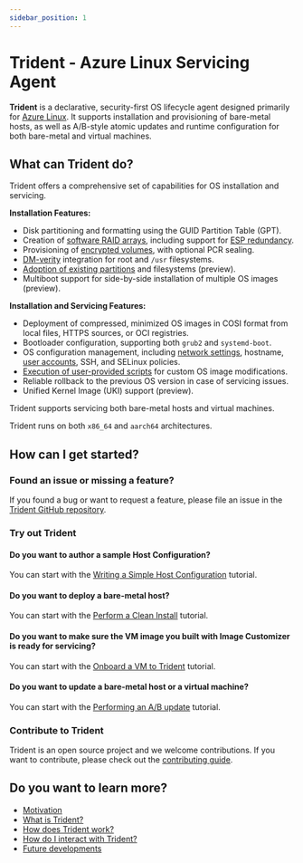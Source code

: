 ```yaml
---
sidebar_position: 1
---
```


# Trident - Azure Linux Servicing Agent

**Trident** is a declarative, security-first OS lifecycle agent designed
primarily for [Azure
Linux](https://github.com/microsoft/azurelinux/?tab=readme-ov-file#azure-linux).
It supports installation and provisioning of bare-metal hosts, as well as
A/B-style atomic updates and runtime configuration for both bare-metal and
virtual machines.

## What can Trident do?

Trident offers a comprehensive set of capabilities for OS installation and
servicing.

**Installation Features:**

- Disk partitioning and formatting using the GUID Partition Table (GPT).
- Creation of [software RAID arrays](How-To-Guides/Create-RAID-Arrays.md),
  including support for [ESP redundancy](How-To-Guides/Set-Up-Redundant-ESP.md).
- Provisioning of [encrypted volumes](How-To-Guides/Create-Encrypted-Volume.md),
  with optional PCR sealing.
- [DM-verity](How-To-Guides/Set-Up-Root-Verity.md) integration for root and
  `/usr` filesystems.
- [Adoption of existing partitions](How-To-Guides/Adopt-Existing-Partitions.md)
  and filesystems (preview).
- Multiboot support for side-by-side installation of multiple OS images
  (preview).

**Installation and Servicing Features:**

- Deployment of compressed, minimized OS images in COSI format from local files,
  HTTPS sources, or OCI registries.
- Bootloader configuration, supporting both `grub2` and `systemd-boot`.
- OS configuration management, including [network
  settings](How-To-Guides/Configure-Networking.md), hostname, [user
  accounts](How-To-Guides/Configure-Users.md), SSH, and SELinux policies.
- [Execution of user-provided scripts](Tutorials/Running-Custom-Scripts.md) for
  custom OS image modifications.
- Reliable rollback to the previous OS version in case of servicing issues.
- Unified Kernel Image (UKI) support (preview).

Trident supports servicing both bare-metal hosts and virtual machines.

Trident runs on both `x86_64` and `aarch64` architectures.

<!-- ## See a prerecorded demo of Trident in action

[![Trident
Demo](https://img.youtube.com/vi/0/0.jpg)](https://www.youtube.com/watch?v=0) -->

## How can I get started?

### Found an issue or missing a feature?

If you found a bug or want to request a feature, please file an issue in the
[Trident GitHub repository](https://github.com/microsoft/trident/issues).

### Try out Trident

#### Do you want to author a sample Host Configuration?

You can start with the [Writing a Simple Host
Configuration](Tutorials/Writing-a-Simple-Host-Configuration.md) tutorial.

#### Do you want to deploy a bare-metal host?

You can start with the [Perform a Clean
Install](How-To-Guides/Perform-a-Clean-Install.md) tutorial.

#### Do you want to make sure the VM image you built with Image Customizer is ready for servicing?

You can start with the [Onboard a VM to
Trident](Tutorials/Onboard-a-VM-to-Trident.md) tutorial.

#### Do you want to update a bare-metal host or a virtual machine?

You can start with the [Performing an A/B
update](Tutorials/Performing-an-ABUpdate.md) tutorial.

<!-- #### Do you want to orchestrate Trident servicing operations across your fleet?

[Get started with orchestration](Trident-Orchestration.md). -->

### Contribute to Trident

Trident is an open source project and we welcome contributions. If you want to
contribute, please check out the [contributing
guide](https://github.com/microsoft/trident/blob/main/CONTRIBUTING.md).

## Do you want to learn more?

- [Motivation](Motivation.md)
- [What is Trident?](What-Is-Trident.md)
- [How does Trident work?](How-Does-Trident-Work.md)
- [How do I interact with Trident?](How-Do-I-Interact-With-Trident.md)
- [Future developments](Future-Developments.md)
